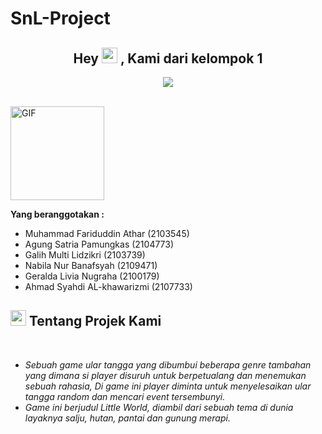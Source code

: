 # SnL-Project
<h2 align="center">Hey <img src="https://media.giphy.com/media/hvRJCLFzcasrR4ia7z/giphy.gif" width="25px"> , Kami dari kelompok 1</a></h2>
<p align="center">
</p>

<p align="center">
  <a href="https://github.com/DenverCoder1/readme-typing-svg"><img src="https://readme-typing-svg.herokuapp.com?lines=Mekatronika+dan+Kecerdasan+Buatan;MKB+3B;OOP;Muhammad+Fariduddin+Athar;Agung+Satria+Pamungkas;Galih+Multi+Lidzikri;Nabila+Nur+Banafsyah;Geralda+Livia+Nugraha;Ahmad+Syahdi+alkhawarizmi&center=true&width=500&height=50"></a>
</p>

<br>

<img align="center" height="150rem" alt="GIF" src="https://media4.giphy.com/media/RbDKaczqWovIugyJmW/200w.webp?cid=ecf05e47yrznhyd4w1cnwbe3hlilpmls3c0mrsymhdzmzp5z&rid=200w.webp" />

**Yang beranggotakan :**
-   Muhammad Fariduddin Athar (2103545)
-   Agung Satria Pamungkas (2104773)
-   Galih Multi Lidzikri (2103739)
-   Nabila Nur Banafsyah (2109471)
-   Geralda Livia Nugraha (2100179)
-   Ahmad Syahdi AL-khawarizmi (2107733)

## <img src="https://media2.giphy.com/media/QssGEmpkyEOhBCb7e1/giphy.gif?cid=ecf05e47a0n3gi1bfqntqmob8g9aid1oyj2wr3ds3mg700bl&rid=giphy.gif" width ="25"><b> Tentang Projek Kami</b>
<br>

<p align="center">

* *Sebuah game ular tangga yang dibumbui beberapa genre tambahan yang dimana si player*
*disuruh untuk berpetualang dan menemukan sebuah rahasia, Di game ini player diminta untuk menyelesaikan ular tangga random dan mencari event tersembunyi.*
* *Game ini berjudul Little World, diambil dari sebuah tema di dunia layaknya salju, hutan, pantai dan gunung merapi.*

